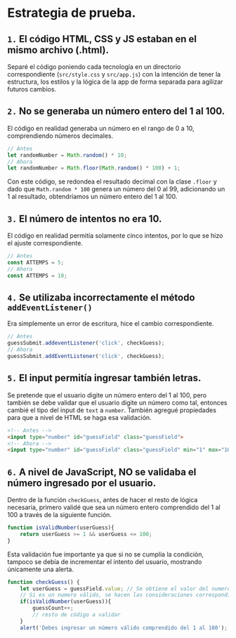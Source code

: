 # Estrategia de prueba.

## `1.` El código HTML, CSS y JS estaban en el mismo archivo (.html). 
Separé el código poniendo cada tecnología en un directorio correspondiente (`src/style.css` y `src/app.js`) con la intención de tener la estructura, los estilos y la lógica de la app de forma separada para agilizar futuros cambios.

## `2.` No se generaba un número entero del 1 al 100.
El código en realidad generaba un número en el rango de 0 a 10, comprendiendo números decimales.
```javascript
// Antes
let randomNumber = Math.random() * 10;
// Ahora
let randomNumber = Math.floor(Math.random() * 100) + 1;
```
Con este código, se redondea el resultado decimal con la clase `.floor` y dado que `Math.random * 100` genera un número del 0 al 99, adicionando un 1 al resultado, obtendríamos un número entero del 1 al 100.

## `3.` El número de intentos no era 10.
El código en realidad permitía solamente cinco intentos, por lo que se hizo el ajuste correspondiente.
```javascript
// Antes
const ATTEMPS = 5;
// Ahora
const ATTEMPS = 10;
```

## `4.` Se utilizaba incorrectamente el método `addEventListener()`
Era simplemente un error de escritura, hice el cambio correspondiente.
```javascript
// Antes
guessSubmit.addeventListener('click', checkGuess);
// Ahora
guessSubmit.addEventListener('click', checkGuess);
```

## `5.` El input permitía ingresar también letras.
Se pretende que el usuario digite un número entero del 1 al 100, pero también se debe validar que el usuario digite un número como tal, entonces cambié el tipo del input de `text` a `number`. También agregué propiedades para que a nivel de HTML se haga esa validación.
```html
<!-- Antes -->
<input type="number" id="guessField" class="guessField">
<!-- Ahora -->
<input type="number" id="guessField" class="guessField" min="1" max="100">
```

## `6.` A nivel de JavaScript, NO se validaba el número ingresado por el usuario.
Dentro de la función `checkGuess`, antes de hacer el resto de lógica necesaria, primero validé que sea un número entero comprendido del 1 al 100 a través de la siguiente función.
```javascript
function isValidNumber(userGuess){
    return userGuess >= 1 && userGuess <= 100;
}
```
Esta validación fue importante ya que si no se cumplía la condición, tampoco se debía de incrementar el intento del usuario, mostrando únicamente una alerta.
```javascript
function checkGuess() {
    let userGuess = guessField.value; // Se obtiene el valor del numero ingresador por el usuario
    // Si es un numero válido, se hacen las consideraciones correspondientes
    if(isValidNumber(userGuess)){
        guessCount++;
        // resto de código a validar
    }
    alert('Debes ingresar un número válido comprendido del 1 al 100');
```

